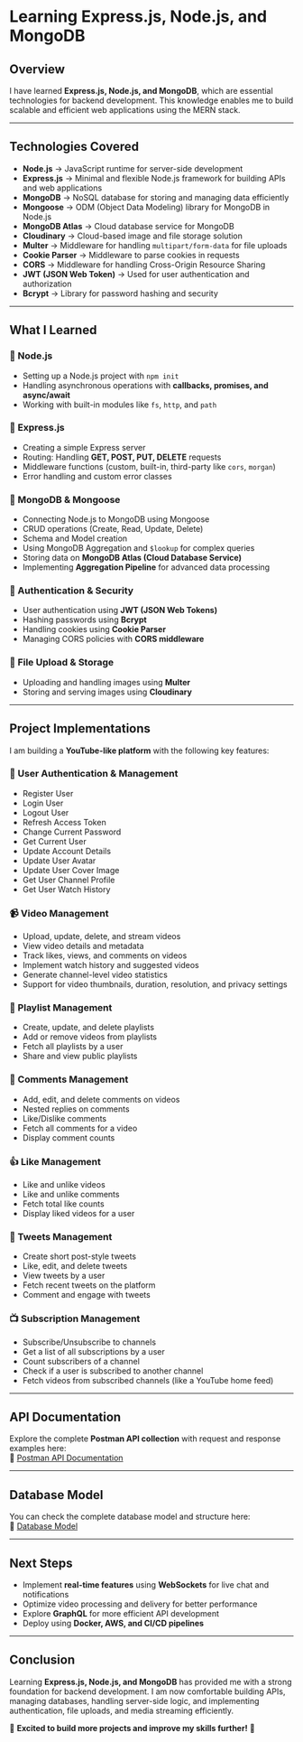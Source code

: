 # Learning Express.js, Node.js, and MongoDB

## Overview

I have learned **Express.js, Node.js, and MongoDB**, which are essential technologies for backend development. This knowledge enables me to build scalable and efficient web applications using the MERN stack.

---

## Technologies Covered

- **Node.js** → JavaScript runtime for server-side development
- **Express.js** → Minimal and flexible Node.js framework for building APIs and web applications
- **MongoDB** → NoSQL database for storing and managing data efficiently
- **Mongoose** → ODM (Object Data Modeling) library for MongoDB in Node.js
- **MongoDB Atlas** → Cloud database service for MongoDB
- **Cloudinary** → Cloud-based image and file storage solution
- **Multer** → Middleware for handling `multipart/form-data` for file uploads
- **Cookie Parser** → Middleware to parse cookies in requests
- **CORS** → Middleware for handling Cross-Origin Resource Sharing
- **JWT (JSON Web Token)** → Used for user authentication and authorization
- **Bcrypt** → Library for password hashing and security

---

## What I Learned

### 🔹 Node.js

- Setting up a Node.js project with `npm init`
- Handling asynchronous operations with **callbacks, promises, and async/await**
- Working with built-in modules like `fs`, `http`, and `path`

### 🔹 Express.js

- Creating a simple Express server
- Routing: Handling **GET, POST, PUT, DELETE** requests
- Middleware functions (custom, built-in, third-party like `cors`, `morgan`)
- Error handling and custom error classes

### 🔹 MongoDB & Mongoose

- Connecting Node.js to MongoDB using Mongoose
- CRUD operations (Create, Read, Update, Delete)
- Schema and Model creation
- Using MongoDB Aggregation and `$lookup` for complex queries
- Storing data on **MongoDB Atlas (Cloud Database Service)**
- Implementing **Aggregation Pipeline** for advanced data processing

### 🔹 Authentication & Security

- User authentication using **JWT (JSON Web Tokens)**
- Hashing passwords using **Bcrypt**
- Handling cookies using **Cookie Parser**
- Managing CORS policies with **CORS middleware**

### 🔹 File Upload & Storage

- Uploading and handling images using **Multer**
- Storing and serving images using **Cloudinary**

---

## Project Implementations

I am building a **YouTube-like platform** with the following key features:

### 🔐 User Authentication & Management

- Register User
- Login User
- Logout User
- Refresh Access Token
- Change Current Password
- Get Current User
- Update Account Details
- Update User Avatar
- Update User Cover Image
- Get User Channel Profile
- Get User Watch History

### 📹 Video Management

- Upload, update, delete, and stream videos
- View video details and metadata
- Track likes, views, and comments on videos
- Implement watch history and suggested videos
- Generate channel-level video statistics
- Support for video thumbnails, duration, resolution, and privacy settings

### 📂 Playlist Management

- Create, update, and delete playlists
- Add or remove videos from playlists
- Fetch all playlists by a user
- Share and view public playlists

### 💬 Comments Management

- Add, edit, and delete comments on videos
- Nested replies on comments
- Like/Dislike comments
- Fetch all comments for a video
- Display comment counts

### 👍 Like Management

- Like and unlike videos
- Like and unlike comments
- Fetch total like counts
- Display liked videos for a user

### 📝 Tweets Management

- Create short post-style tweets
- Like, edit, and delete tweets
- View tweets by a user
- Fetch recent tweets on the platform
- Comment and engage with tweets

### 📺 Subscription Management

- Subscribe/Unsubscribe to channels
- Get a list of all subscriptions by a user
- Count subscribers of a channel
- Check if a user is subscribed to another channel
- Fetch videos from subscribed channels (like a YouTube home feed)

---

## API Documentation

Explore the complete **Postman API collection** with request and response examples here:  
🔗 [Postman API Documentation](https://documenter.getpostman.com/view/40884675/2sB2cVeMHV)

---

## Database Model

You can check the complete database model and structure here:  
📘 [Database Model](https://app.eraser.io/workspace/YtPqZ1VogxGy1jzIDkzj)

---

## Next Steps

- Implement **real-time features** using **WebSockets** for live chat and notifications
- Optimize video processing and delivery for better performance
- Explore **GraphQL** for more efficient API development
- Deploy using **Docker, AWS, and CI/CD pipelines**

---

## Conclusion

Learning **Express.js, Node.js, and MongoDB** has provided me with a strong foundation for backend development. I am now comfortable building APIs, managing databases, handling server-side logic, and implementing authentication, file uploads, and media streaming efficiently.

📌 **Excited to build more projects and improve my skills further!** 🚀
